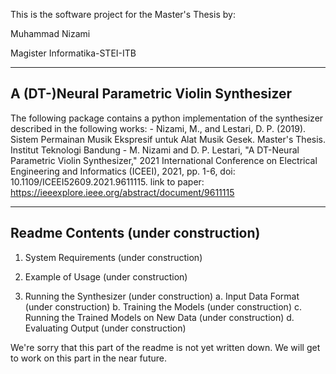 
This is the software project for the Master's Thesis by:

Muhammad Nizami

Magister Informatika-STEI-ITB

---------------------------------------
A (DT-)Neural Parametric Violin Synthesizer
---------------------------------------

The following package contains a python implementation of the synthesizer
described in the following works:
	- Nizami, M., and Lestari, D. P. (2019). Sistem Permainan Musik Ekspresif untuk Alat Musik Gesek. Master's Thesis. Institut Teknologi Bandung
	- M. Nizami and D. P. Lestari, "A DT-Neural Parametric Violin Synthesizer," 2021 International Conference on Electrical Engineering and Informatics (ICEEI), 2021, pp. 1-6, doi: 10.1109/ICEEI52609.2021.9611115.
		link to paper: https://ieeexplore.ieee.org/abstract/document/9611115


----------
Readme Contents (under construction)
----------
1. System Requirements (under construction)

2. Example of Usage (under construction)

3. Running the Synthesizer (under construction)
	a. Input Data Format (under construction)
	b. Training the Models (under construction)
	c. Running the Trained Models on New Data (under construction)
	d. Evaluating Output (under construction)

We're sorry that this part of the readme is not yet written down. We will get to work on this part in the near future.
